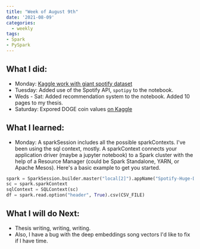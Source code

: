 ```yaml
---
title: "Week of August 9th"
date: '2021-08-09'
categories:
  - weekly
tags: 
- Spark
- PySpark
---
```


## What I did:
- Monday: [Kaggle work with giant spotify dataset](https://www.kaggle.com/fusshandschuhe/spotify-db-exploration/edit)
- Tuesday: Added use of the Spotify API, `spotipy` to the notebook.
- Weds - Sat: Added recommendation system to the notebook. Added 10 pages to my thesis.
- Saturday: Expored DOGE coin values [on Kaggle](https://www.kaggle.com/fusshandschuhe/doge-eda)

## What I learned:
- Monday: A sparkSession includes all the possible sparkContexts. I've been using the sql context, mostly. A sparkContext connects your application driver (maybe a jupyter notebook) to a Spark cluster with the help of a Resource Manager (could be Spark Standalone, YARN, or Apache Mesos). Here's a basic example to get you started.

```python
spark = SparkSession.builder.master("local[2]").appName("Spotify-Huge-Dataset").getOrCreate()
sc = spark.sparkContext
sqlContext = SQLContext(sc)
df = spark.read.option("header", True).csv(CSV_FILE)
```

## What I will do Next:
- Thesis writing, writing, writing.
- Also, I have a bug with the deep embeddings song vectors I'd like to fix if I have time.